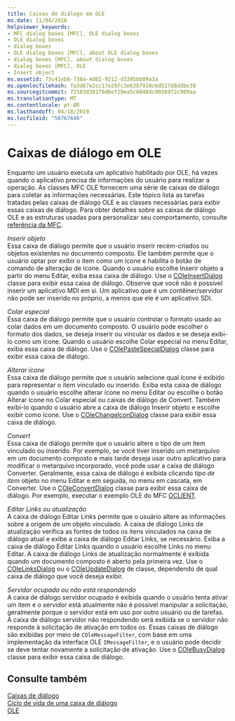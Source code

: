 ```yaml
---
title: Caixas de diálogo em OLE
ms.date: 11/04/2016
helpviewer_keywords:
- MFC dialog boxes [MFC], OLE dialog boxes
- OLE dialog boxes
- dialog boxes
- OLE dialog boxes [MFC], about OLE dialog boxes
- dialog boxes [MFC], about dialog boxes
- dialog boxes [MFC], OLE
- Insert object
ms.assetid: 73c41eb8-738a-4d02-9212-d3395bb09a3a
ms.openlocfilehash: fa3d87e2cc17e297c3e6387920c6d527d8ddbe39
ms.sourcegitcommit: 72583d30170d6ef29ea5c6848dc00169f2c909aa
ms.translationtype: MT
ms.contentlocale: pt-BR
ms.lasthandoff: 04/18/2019
ms.locfileid: "58767646"
---
```

# <a name="dialog-boxes-in-ole"></a>Caixas de diálogo em OLE

Enquanto um usuário executa um aplicativo habilitado por OLE, há vezes quando o aplicativo precisa de informações do usuário para realizar a operação. As classes MFC OLE fornecem uma série de caixas de diálogo para coletar as informações necessárias. Este tópico lista as tarefas tratadas pelas caixas de diálogo OLE e as classes necessárias para exibir essas caixas de diálogo. Para obter detalhes sobre as caixas de diálogo OLE e as estruturas usadas para personalizar seu comportamento, consulte [referência da MFC](../mfc/mfc-desktop-applications.md).

*Inserir objeto*<br/>
Essa caixa de diálogo permite que o usuário inserir recém-criados ou objetos existentes no documento composto. Ele também permite que o usuário optar por exibir o item como um ícone e habilita o botão de comando de alteração de ícone. Quando o usuário escolhe Inserir objeto a partir do menu Editar, exiba essa caixa de diálogo. Use o [COleInsertDialog](../mfc/reference/coleinsertdialog-class.md) classe para exibir essa caixa de diálogo. Observe que você não é possível inserir um aplicativo MDI em si. Um aplicativo que é um contêiner/servidor não pode ser inserido no próprio, a menos que ele é um aplicativo SDI.

*Colar especial*<br/>
Essa caixa de diálogo permite que o usuário controlar o formato usado ao colar dados em um documento composto. O usuário pode escolher o formato dos dados, se deseja inserir ou vincular os dados e se deseja exibi-lo como um ícone. Quando o usuário escolhe Colar especial no menu Editar, exiba essa caixa de diálogo. Use o [COlePasteSpecialDialog](../mfc/reference/colepastespecialdialog-class.md) classe para exibir essa caixa de diálogo.

*Alterar ícone*<br/>
Essa caixa de diálogo permite que o usuário selecione qual ícone é exibido para representar o item vinculado ou inserido. Exiba esta caixa de diálogo quando o usuário escolhe alterar ícone no menu Editar ou escolhe o botão Alterar ícone no Colar especial ou caixas de diálogo de Convert. Também exibi-lo quando o usuário abre a caixa de diálogo Inserir objeto e escolhe exibir como ícone. Use o [COleChangeIconDialog](../mfc/reference/colechangeicondialog-class.md) classe para exibir essa caixa de diálogo.

*Convert*<br/>
Essa caixa de diálogo permite que o usuário altere o tipo de um item vinculado ou inserido. Por exemplo, se você tiver inserido um metarquivo em um documento composto e mais tarde deseja usar outro aplicativo para modificar o metarquivo incorporado, você pode usar a caixa de diálogo Converter. Geralmente, essa caixa de diálogo é exibida clicando *tipo de item* objeto no menu Editar e em seguida, no menu em cascata, em Converter. Use o [COleConvertDialog](../mfc/reference/coleconvertdialog-class.md) classe para exibir essa caixa de diálogo. Por exemplo, executar o exemplo OLE do MFC [OCLIENT](../overview/visual-cpp-samples.md).

*Editar Links ou atualização*<br/>
A caixa de diálogo Editar Links permite que o usuário altere as informações sobre a origem de um objeto vinculado. A caixa de diálogo Links de atualização verifica as fontes de todos os itens vinculados na caixa de diálogo atual e exibe a caixa de diálogo Editar Links, se necessário. Exiba a caixa de diálogo Editar Links quando o usuário escolhe Links no menu Editar. A caixa de diálogo Links de atualização normalmente é exibida quando um documento composto é aberto pela primeira vez. Use o [COleLinksDialog](../mfc/reference/colelinksdialog-class.md) ou o [COleUpdateDialog](../mfc/reference/coleupdatedialog-class.md) de classe, dependendo de qual caixa de diálogo que você deseja exibir.

*Servidor ocupado ou não está respondendo*<br/>
A caixa de diálogo servidor ocupado é exibida quando o usuário tenta ativar um item e o servidor está atualmente não é possível manipular a solicitação, geralmente porque o servidor está em uso por outro usuário ou de tarefas. A caixa de diálogo servidor não respondendo será exibida se o servidor não responde à solicitação de ativação em todos os. Essas caixas de diálogo são exibidas por meio de `COleMessageFilter`, com base em uma implementação da interface OLE `IMessageFilter`, e o usuário pode decidir se deve tentar novamente a solicitação de ativação. Use o [COleBusyDialog](../mfc/reference/colebusydialog-class.md) classe para exibir essa caixa de diálogo.

## <a name="see-also"></a>Consulte também

[Caixas de diálogo](../mfc/dialog-boxes.md)<br/>
[Ciclo de vida de uma caixa de diálogo](../mfc/life-cycle-of-a-dialog-box.md)<br/>
[OLE](../mfc/ole-in-mfc.md)
